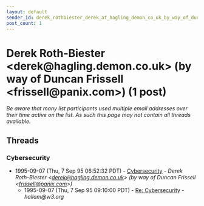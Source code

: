 ```yaml
---
layout: default
sender_id: derek_rothbiester_derek_at_hagling_demon_co_uk_by_way_of_duncan_frissell_frissell_at_panix_com_
post_count: 1
---
```


# Derek Roth-Biester <derek<span>@</span>hagling.demon.co.uk> (by way of Duncan Frissell <frissell<span>@</span>panix.com>) (1 post)

_Be aware that many list participants used multiple email addresses over their time active on the list. As such this page may not contain all threads available._

## Threads

### Cybersecurity
+ 1995-09-07 (Thu, 7 Sep 95 06:52:32 PDT) - [Cybersecurity](/archive/1995/09/158dac1254d06c0718adbb5c1090c5618b3bdc65f05ea5c672427036e3c329c9) - _Derek Roth-Biester \<derek@hagling.demon.co.uk\> (by way of Duncan Frissell \<frissell@panix.com\>)_
  + 1995-09-07 (Thu, 7 Sep 95 09:10:00 PDT) - [Re: Cybersecurity](/archive/1995/09/ae833164d82fb0fefe90ba55c54d07a5cd6eb49cf9120013bd29fdf3440be09f) - _hallam@w3.org_

